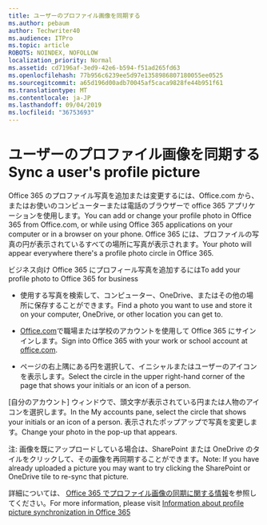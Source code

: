 ```yaml
---
title: ユーザーのプロファイル画像を同期する
ms.author: pebaum
author: Techwriter40
ms.audience: ITPro
ms.topic: article
ROBOTS: NOINDEX, NOFOLLOW
localization_priority: Normal
ms.assetid: cd7196af-3ed9-42e6-b594-f51ad265fd63
ms.openlocfilehash: 77b956c6239ee5d97e1358986807180055ee0525
ms.sourcegitcommit: a65d196d00adb70045af5caca9828fe44b951f61
ms.translationtype: MT
ms.contentlocale: ja-JP
ms.lasthandoff: 09/04/2019
ms.locfileid: "36753693"
---
```

# <a name="sync-a-users-profile-picture"></a><span data-ttu-id="073a4-102">ユーザーのプロファイル画像を同期する</span><span class="sxs-lookup"><span data-stu-id="073a4-102">Sync a user's profile picture</span></span>

<span data-ttu-id="073a4-103">Office 365 のプロファイル写真を追加または変更するには、Office.com から、またはお使いのコンピューターまたは電話のブラウザーで office 365 アプリケーションを使用します。</span><span class="sxs-lookup"><span data-stu-id="073a4-103">You can add or change your profile photo in Office 365 from Office.com, or while using Office 365 applications on your computer or in a browser on your phone.</span></span> <span data-ttu-id="073a4-104">Office 365 には、プロファイルの写真の円が表示されているすべての場所に写真が表示されます。</span><span class="sxs-lookup"><span data-stu-id="073a4-104">Your photo will appear everywhere there's a profile photo circle in Office 365.</span></span>

<span data-ttu-id="073a4-105">ビジネス向け Office 365 にプロフィール写真を追加するには</span><span class="sxs-lookup"><span data-stu-id="073a4-105">To add your profile photo to Office 365 for business</span></span>

- <span data-ttu-id="073a4-106">使用する写真を検索して、コンピューター、OneDrive、またはその他の場所に保存することができます。</span><span class="sxs-lookup"><span data-stu-id="073a4-106">Find a photo you want to use and store it on your computer, OneDrive, or other location you can get to.</span></span>

- <span data-ttu-id="073a4-107">[Office.com](http://www.office.com)で職場または学校のアカウントを使用して Office 365 にサインインします。</span><span class="sxs-lookup"><span data-stu-id="073a4-107">Sign into Office 365 with your work or school account at [office.com](http://www.office.com).</span></span>

- <span data-ttu-id="073a4-108">ページの右上隅にある円を選択して、イニシャルまたはユーザーのアイコンを表示します。</span><span class="sxs-lookup"><span data-stu-id="073a4-108">Select the circle in the upper right-hand corner of the page that shows your initials or an icon of a person.</span></span>

<span data-ttu-id="073a4-109">[自分のアカウント] ウィンドウで、頭文字が表示されている円または人物のアイコンを選択します。</span><span class="sxs-lookup"><span data-stu-id="073a4-109">In the My accounts pane, select the circle that shows your initials or an icon of a person.</span></span> <span data-ttu-id="073a4-110">表示されたポップアップで写真を変更します。</span><span class="sxs-lookup"><span data-stu-id="073a4-110">Change your photo in the pop-up that appears.</span></span>

<span data-ttu-id="073a4-111">注: 画像を既にアップロードしている場合は、SharePoint または OneDrive のタイルをクリックして、その画像を再同期することができます。</span><span class="sxs-lookup"><span data-stu-id="073a4-111">Note: If you have already uploaded a picture you may want to try clicking the SharePoint or OneDrive tile to re-sync that picture.</span></span>

<span data-ttu-id="073a4-112">詳細については、 [Office 365 でプロファイル画像の同期に関する情報](https://support.office.com/article/information-about-profile-picture-synchronization-in-office-365-20594d76-d054-4af4-a660-401133e3d48a)を参照してください。</span><span class="sxs-lookup"><span data-stu-id="073a4-112">For more information, please visit [Information about profile picture synchronization in Office 365](https://support.office.com/article/information-about-profile-picture-synchronization-in-office-365-20594d76-d054-4af4-a660-401133e3d48a)</span></span>

